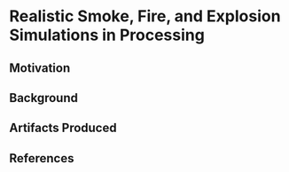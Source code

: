 # Realistic Smoke, Fire, and Explosion Simulations in Processing

## Motivation

## Background

## Artifacts Produced

## References
